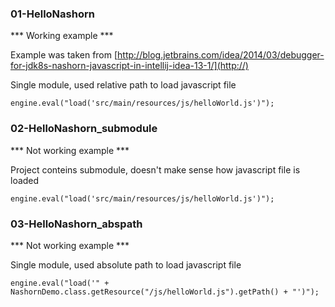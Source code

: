 ### 01-HelloNashorn ###

*** Working example ***

Example was taken from [http://blog.jetbrains.com/idea/2014/03/debugger-for-jdk8s-nashorn-javascript-in-intellij-idea-13-1/](http://)

Single module, used relative path to load javascript file 

`engine.eval("load('src/main/resources/js/helloWorld.js')");`

### 02-HelloNashorn_submodule ###

*** Not working example ***

Project conteins submodule, doesn't make sense how javascript file is loaded  

`engine.eval("load('src/main/resources/js/helloWorld.js')");`


### 03-HelloNashorn_abspath ###

*** Not working example ***

Single module, used absolute path to load javascript file 

`engine.eval("load('" + NashornDemo.class.getResource("/js/helloWorld.js").getPath() + "')");`


